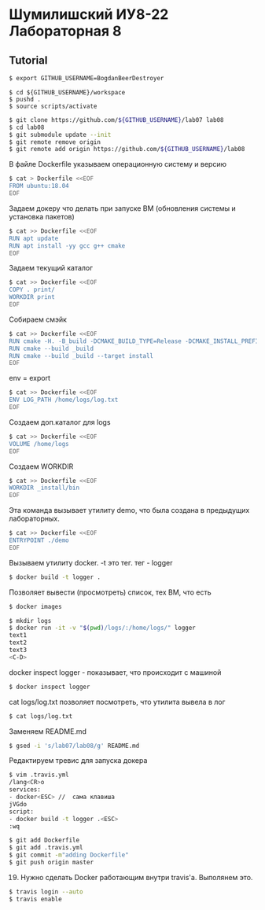 # Шумилишский ИУ8-22 Лабораторная 8


## Tutorial


```sh
$ export GITHUB_USERNAME=BogdanBeerDestroyer
```

```
$ cd ${GITHUB_USERNAME}/workspace
$ pushd .
$ source scripts/activate
```

```sh
$ git clone https://github.com/${GITHUB_USERNAME}/lab07 lab08
$ cd lab08
$ git submodule update --init
$ git remote remove origin
$ git remote add origin https://github.com/${GITHUB_USERNAME}/lab08
```
В файле Dockerfile указываем операционную систему и версию

```sh
$ cat > Dockerfile <<EOF
FROM ubuntu:18.04
EOF
```
Задаем докеру что делать при запуске ВМ (обновления системы и установка пакетов)

```sh
$ cat >> Dockerfile <<EOF
RUN apt update
RUN apt install -yy gcc g++ cmake
EOF
```
Задаем текущий каталог
```sh
$ cat >> Dockerfile <<EOF
COPY . print/
WORKDIR print
EOF
```
Собираем смэйк

```sh
$ cat >> Dockerfile <<EOF
RUN cmake -H. -B_build -DCMAKE_BUILD_TYPE=Release -DCMAKE_INSTALL_PREFIX=_install
RUN cmake --build _build
RUN cmake --build _build --target install
EOF
```
env = export 

```sh
$ cat >> Dockerfile <<EOF
ENV LOG_PATH /home/logs/log.txt
EOF
```
Создаем доп.каталог для logs
```sh
$ cat >> Dockerfile <<EOF
VOLUME /home/logs
EOF
```
Создаем WORKDIR
```sh
$ cat >> Dockerfile <<EOF
WORKDIR _install/bin
EOF
```
Эта команда вызывает утилиту demo, что была создана в предыдущих лабораторных. 

```sh
$ cat >> Dockerfile <<EOF
ENTRYPOINT ./demo
EOF
```

Вызываем утилиту docker. -t это тег. тег - logger
```sh
$ docker build -t logger .
```
Позволяет вывести (просмотреть) список, тех  ВМ, что есть

```sh
$ docker images
```

```sh 
$ mkdir logs
$ docker run -it -v "$(pwd)/logs/:/home/logs/" logger
text1
text2
text3
<C-D>
```
docker inspect logger - показывает, что происходит с машиной

```sh
$ docker inspect logger
```
cat logs/log.txt позволяет посмотреть, что утилита вывела в лог
```sh
$ cat logs/log.txt
```
Заменяем README.md 
```sh
$ gsed -i 's/lab07/lab08/g' README.md
```
Редактируем тревис для запуска докера
```sh
$ vim .travis.yml
/lang<CR>o
services:
- docker<ESC> //  сама клавиша
jVGdo
script:
- docker build -t logger .<ESC>
:wq
```

```sh
$ git add Dockerfile
$ git add .travis.yml
$ git commit -m"adding Dockerfile"
$ git push origin master
```
19. Нужно сделать Docker работающим внутри travis'а. Выполянем это.
```sh
$ travis login --auto
$ travis enable
```
